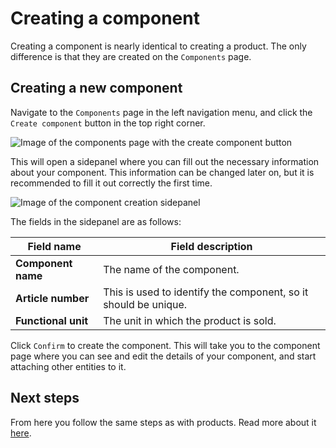 # Creating a component

Creating a component is nearly identical to creating a product. The only difference is that they are created on the `Components` page.

<YouTubeEmbed videoId="lg1QRBqgsC8" />

## Creating a new component

Navigate to the `Components` page in the left navigation menu, and click the `Create component` button in the top right corner.

![Image of the components page with the create component button](/images/component/create-component-button.jpg)

This will open a sidepanel where you can fill out the necessary information about your component. This information can be changed later on, but it is recommended to fill it out correctly the first time.

![Image of the component creation sidepanel](/images/component/create-component-modal.jpg)

The fields in the sidepanel are as follows:

| Field name          | Field description                                               |
| ------------------- | --------------------------------------------------------------- |
| **Component name**  | The name of the component.                                      |
| **Article number**  | This is used to identify the component, so it should be unique. |
| **Functional unit** | The unit in which the product is sold.                          |

Click `Confirm` to create the component. This will take you to the component page where you can see and edit the details of your component, and start attaching other entities to it.

## Next steps

From here you follow the same steps as with products. Read more about it [here](/documentation/product/creating-a-product).
